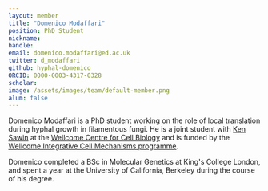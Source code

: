 ```yaml
---
layout: member
title: "Domenico Modaffari"
position: PhD Student
nickname:
handle: 
email: domenico.modaffari@ed.ac.uk
twitter: d_modaffari
github: hyphal-domenico
ORCID: 0000-0003-4317-0328
scholar:
image: /assets/images/team/default-member.png
alum: false
---
```



Domenico Modaffari is a PhD student working on the role of local translation during hyphal growth in filamentous fungi. He is a joint student with [Ken Sawin](https://sawin.bio.ed.ac.uk) at the [Wellcome Centre for Cell Biology](https://www.wcb.ed.ac.uk) and is funded by the [Wellcome Integrative Cell Mechanisms programme](https://www.wcb.ed.ac.uk/iCMPhD).

Domenico completed a BSc in Molecular Genetics at King's College London, and spent a year at the University of California, Berkeley during the course of his degree.

